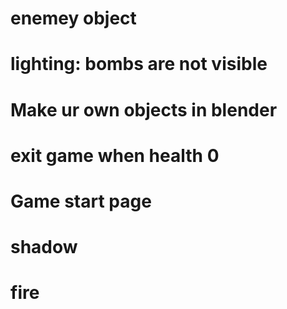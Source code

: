 # enemey object

# lighting: bombs are not visible

# Make ur own objects in blender

# exit game when health 0

# Game start page

# shadow

# fire

